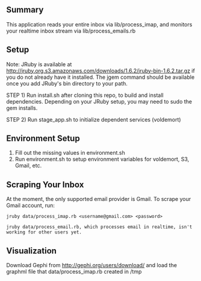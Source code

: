 Summary
-------

This application reads your entire inbox via lib/process_imap, and monitors your realtime inbox stream via lib/process_emails.rb

Setup
-----

Note: JRuby is available at http://jruby.org.s3.amazonaws.com/downloads/1.6.2/jruby-bin-1.6.2.tar.gz if you do not already have it installed.  The jgem command should be available once you add JRuby's bin directory to your path.

STEP 1) Run install.sh after cloning this repo, to build and install dependencies.  Depending on your JRuby setup, you may need to sudo the gem installs.

STEP 2) Run stage_app.sh to initialize dependent services (voldemort)

Environment Setup
-----------------

1) Fill out the missing values in environment.sh
2) Run environment.sh to setup environment variables for voldemort, S3, Gmail, etc.

Scraping Your Inbox
-------------------

At the moment, the only supported email provider is Gmail.  To scrape your Gmail account, run:
	
	jruby data/process_imap.rb <username@gmail.com> <password>
	
	jruby data/process_email.rb, which processes email in realtime, isn't working for other users yet.
	
Visualization
-------------

Download Gephi from http://gephi.org/users/download/ and load the graphml file that data/process_imap.rb created in /tmp
	
